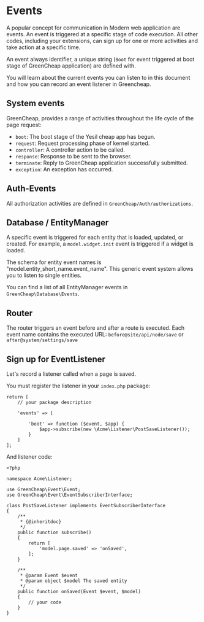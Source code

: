 # Events

A popular concept for communication in Modern web application are events. An event is triggered at a specific stage of code execution. All other codes, including your extensions, can sign up for one or more activities and take action at a specific time.

An event always identifier, a unique string (`Boot` for event triggered at boot stage of GreenCheap application) are defined with.

You will learn about the current events you can listen to in this document and how you can record an event listener in Greencheap.

## System events

GreenCheap, provides a range of activities throughout the life cycle of the page request:


- `boot`: The boot stage of the Yesil cheap app has begun.
- `request`: Request processing phase of kernel started.
- `controller`: A controller action to be called.
- `response`: Response to be sent to the browser.
- `terminate`: Reply to GreenCheap application successfully submitted.
- `exception`: An exception has occurred.


## Auth-Events

All authorization activities are defined in `GreenCheap/Auth/authorizations`.

## Database / EntityManager

A specific event is triggered for each entity that is loaded, updated, or created. For example, a `model.widget.init` event is triggered if a widget is loaded.

The schema for entity event names is "model.entity_short_name.event_name". This generic event system allows you to listen to single entities.

You can find a list of all EntityManager events in `GreenCheap\Database\Events`.

## Router

The router triggers an event before and after a route is executed. Each event name contains the executed URL: `before@site/api/node/save` or `after@system/settings/save`

## Sign up for EventListener

Let's record a listener called when a page is saved.

You must register the listener in your `index.php` package:

```
return [
    // your package description

    'events' => [

        'boot' => function ($event, $app) {
            $app->subscribe(new \Acme\Listener\PostSaveListener());
        }
    ]
];
```

And listener code:

```
<?php

namespace Acme\Listener;

use GreenCheap\Event\Event;
use GreenCheap\Event\EventSubscriberInterface;

class PostSaveListener implements EventSubscriberInterface
{
    /**
     * {@inheritdoc}
     */
    public function subscribe()
    {
        return [
            'model.page.saved' => 'onSaved',
        ];
    }

    /**
     * @param Event $event
     * @param object $model The saved entity
     */
    public function onSaved(Event $event, $model)
    {
        // your code
    }
}
```